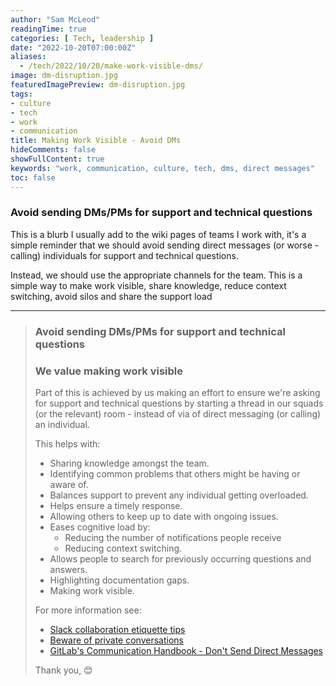 ```yaml
---
author: "Sam McLeod"
readingTime: true
categories: [ Tech, leadership ]
date: "2022-10-20T07:00:00Z"
aliases:
  - /tech/2022/10/20/make-work-visible-dms/
image: dm-disruption.jpg
featuredImagePreview: dm-disruption.jpg
tags:
- culture
- tech
- work
- communication
title: Making Work Visible - Avoid DMs
hideComments: false
showFullContent: true
keywords: "work, communication, culture, tech, dms, direct messages"
toc: false
---
```


### Avoid sending DMs/PMs for support and technical questions

This is a blurb I usually add to the wiki pages of teams I work with, it's a simple reminder that we should avoid sending direct messages (or worse - calling) individuals for support and technical questions.

Instead, we should use the appropriate channels for the team. This is a simple way to make work visible, share knowledge, reduce context switching, avoid silos and share the support load

---

> ### **Avoid sending DMs/PMs for support and technical questions**
>
> ### We value making work visible
>
> Part of this is achieved by us making an effort to ensure we're asking for support and technical questions by starting a thread in our squads (or the relevant) room - instead of via of direct messaging (or calling) an individual.
>
> This helps with:
>
> - Sharing knowledge amongst the team.
> - Identifying common problems that others might be having or aware of.
> - Balances support to prevent any individual getting overloaded.
> - Helps ensure a timely response.
> - Allowing others to keep up to date with ongoing issues.
> - Eases cognitive load by:
>   - Reducing the number of notifications people receive
>   - Reducing context switching.
> - Allows people to search for previously occurring questions and answers.
> - Highlighting documentation gaps.
> - Making work visible.
>
> For more information see:
>
> - [Slack collaboration etiquette tips](https://slack.com/intl/en-au/blog/collaboration/etiquette-tips-in-slack)
> - [Beware of private conversations](https://archive.ph/Yke1M)
> - [GitLab's Communication Handbook - Don't Send Direct Messages](https://about.gitlab.com/handbook/communication/#avoid-direct-messages)
>
> Thank you,
> 😊

